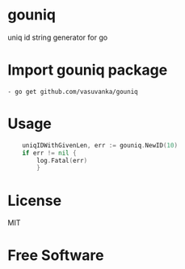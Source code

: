 # gouniq
uniq id string generator for go

# Import gouniq package

    - go get github.com/vasuvanka/gouniq

# Usage
```go
	uniqIDWithGivenLen, err := gouniq.NewID(10)
	if err != nil {
		log.Fatal(err)
    	}
```

# License
MIT

# Free Software
